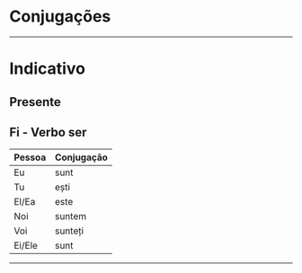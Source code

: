 # Conjugações

---

# Indicativo

## Presente

## Fi - Verbo ser

| Pessoa | Conjugação |
| ------ | ---------- |
| Eu     | sunt       |
| Tu     | ești       |
| El/Ea  | este       |
| Noi    | suntem     |
| Voi    | sunteți    |
| Ei/Ele | sunt       |

---
